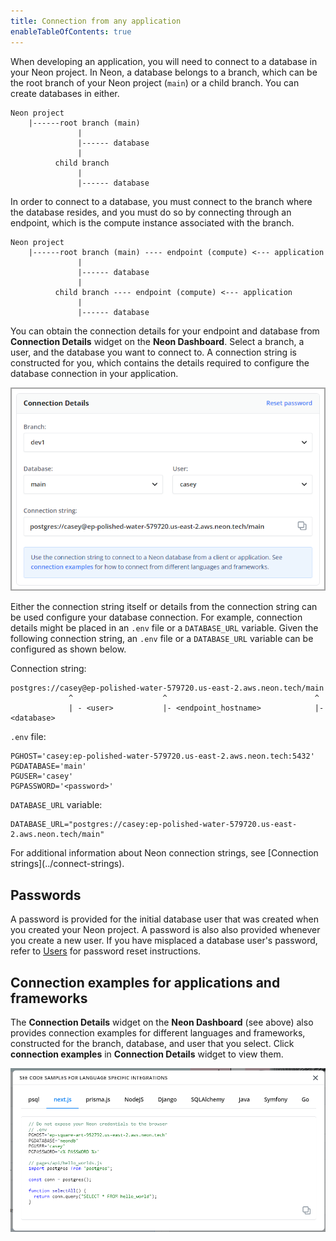 ```yaml
---
title: Connection from any application
enableTableOfContents: true
---
```

When developing an application, you will need to connect to a database in your Neon project. In Neon, a database belongs to a branch, which can be the root branch of your Neon project (`main`) or a child branch. You can create databases in either.

```text
Neon project
    |------root branch (main)
               |
               |------ database
               |
          child branch
               |
               |------ database
```

In order to connect to a database, you must connect to the branch where the database resides, and you must do so by connecting through an endpoint, which is the compute instance associated with the branch.

```text
Neon project
    |------root branch (main) ---- endpoint (compute) <--- application
               |
               |------ database
               |
          child branch ---- endpoint (compute) <--- application
               |
               |------ database  
```

You can obtain the connection details for your endpoint and database from **Connection Details** widget on the **Neon Dashboard**. Select a branch, a user, and the database you want to connect to. A connection string is constructed for you, which contains the details required to configure the database connection in your application.

![Connection details widget](./images/connection_details.png)

Either the connection string itself or details from the connection string can be used configure your database connection. For example, connection details might be placed in an `.env` file or a `DATABASE_URL` variable. Given the following connection string, an `.env` file or a `DATABASE_URL` variable can be configured as shown below.

Connection string:

```text
postgres://casey@ep-polished-water-579720.us-east-2.aws.neon.tech/main
             ^                    ^                                 ^
             | - <user>           |- <endpoint_hostname>            |- <database>                         
```

`.env` file:

```text
PGHOST='casey:ep-polished-water-579720.us-east-2.aws.neon.tech:5432'
PGDATABASE='main'
PGUSER='casey'
PGPASSWORD='<password>'
```

`DATABASE_URL` variable:

```text
DATABASE_URL="postgres://casey:ep-polished-water-579720.us-east-2.aws.neon.tech/main"
```

<Admonition type="tip">
For additional information about Neon connection strings, see [Connection strings](../connect-strings).
</Admonition>

## Passwords

A password is provided for the initial database user that was created when you created your Neon project. A password is also also provided whenever you create a new user. If you have misplaced a database user's password, refer to [Users](tbd) for password reset instructions.

## Connection examples for applications and frameworks

The **Connection Details** widget on the **Neon Dashboard** (see above) also provides connection examples for different languages and frameworks, constructed for the branch, database, and user that you select. Click **connection examples**  in **Connection Details** widget to view them.

![Connection details widget](./images/code_connection_examples.png)
